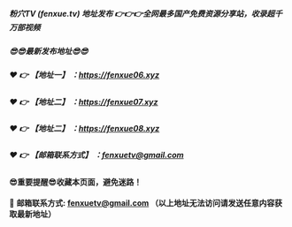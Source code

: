 ##### 粉穴TV (fenxue.tv) 地址发布 :point_right::point_right::point_right:全网最多国产免费资源分享站，收录超千万部视频

##### :sunglasses::sunglasses:最新发布地址:sunglasses::sunglasses:

##### :heart: :point_right: 【地址一】 ：https://fenxue06.xyz

##### :heart: :point_right: 【地址二】 ：https://fenxue07.xyz

##### :heart: :point_right: 【地址二】 ：https://fenxue08.xyz

##### :heart: :point_right: 【邮箱联系方式】 ：fenxuetv@gmail.com

#### :sunglasses:重要提醒:sunglasses:收藏本页面，避免迷路！


:e-mail: __邮箱联系方式: fenxuetv@gmail.com （以上地址无法访问请发送任意内容获取最新地址）__
